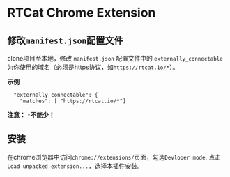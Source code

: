 # RTCat Chrome Extension


## 修改`manifest.json`配置文件

clone项目至本地，修改 `manifest.json` 配置文件中的 `externally_connectable` 为你使用的域名（必须是https协议，如`https://rtcat.io/*`）。

**示例**

```
  "externally_connectable": {
    "matches": [ "https://rtcat.io/*"]
```

**注意：** `*`**不能少！**

## 安装

在chrome浏览器中访问`chrome://extensions/`页面，勾选`Devloper mode`, 点击`Load unpacked extension...`，选择本插件安装。